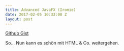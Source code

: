 ```yaml
---
title: Advanced JavaFX (Ironie)
date: 2017-02-05 10:33:00 Z
layout: post
---
```


<amp-gist data-gistid="3f0fd3c82ed4c16cabbcc0980b8b2e6f" layout="fixed-height" height="250"></amp-gist>

[Github Gist](https://gist.github.com/lukas-h/3f0fd3c82ed4c16cabbcc0980b8b2e6f)

So... Nun kann es schön mit HTML & Co. weitergehen.
